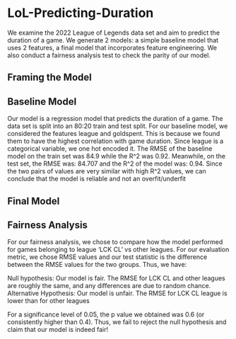 # LoL-Predicting-Duration
We examine the 2022 League of Legends data set and aim to predict the duration of a game. We generate 2 models: a simple baseline model that uses 2 features, a final model that incorporates feature engineering. We also conduct a fairness analysis test to check the parity of our model. 

## Framing the Model

## Baseline Model

Our model is a regression model that predicts the duration of a game. The data set is split into an 80:20 train and test split. For our baseline model, we considered the features league and goldspent. This is because we found them to have the highest correlation with game duration. Since league is a categorical variable, we one hot encoded it. The RMSE of the baseline model on the train set was 84.9 while the R^2 was 0.92. Meanwhile, on the test set, the RMSE was: 84.707 and the R^2 of the model was: 0.94. Since the two pairs of values are very similar with high R^2 values, we can conclude that the model is reliable and not an overfit/underfit

## Final Model

## Fairness Analysis

For our fairness analysis, we chose to compare how the model performed for games belonging to league ‘LCK CL’ vs other leagues. For our evaluation metric, we chose RMSE values and our test statistic is the difference between the RMSE values for the two groups. Thus, we have:

Null hypothesis: Our model is fair. The RMSE for LCK CL and other leagues are roughly the same, and any differences are due to random chance.
Alternative Hypothesis: Our model is unfair. The RMSE for LCK CL league is lower than for other leagues

For a significance level of 0.05, the p value we obtained was 0.6 (or consistently higher than 0.4). Thus, we fail to reject the null hypothesis and claim that our model is indeed fair!
